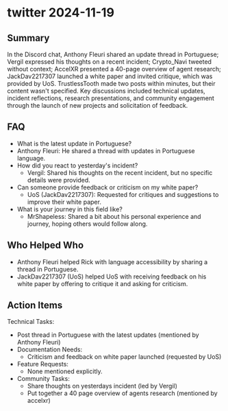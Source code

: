 # twitter 2024-11-19

## Summary

In the Discord chat, Anthony Fleuri shared an update thread in Portuguese; Vergil expressed his thoughts on a recent incident; Crypto_Navi tweeted without context; AccelXR presented a 40-page overview of agent research; JackDav2217307 launched a white paper and invited critique, which was provided by UoS. TrustlessTooth made two posts within minutes, but their content wasn't specified. Key discussions included technical updates, incident reflections, research presentations, and community engagement through the launch of new projects and solicitation of feedback.

## FAQ

- What is the latest update in Portuguese?
- Anthony Fleuri: He shared a thread with updates in Portuguese language.
- How did you react to yesterday's incident?
    - Vergil: Shared his thoughts on the recent incident, but no specific details were provided.
- Can someone provide feedback or criticism on my white paper?
    - UoS (JackDav2217307): Requested for critiques and suggestions to improve their white paper.
- What is your journey in this field like?
    - MrShapeless: Shared a bit about his personal experience and journey, hoping others would follow along.

## Who Helped Who

- Anthony Fleuri helped Rick with language accessibility by sharing a thread in Portuguese.
- JackDav2217307 (UoS) helped UoS with receiving feedback on his white paper by offering to critique it and asking for criticism.

## Action Items

Technical Tasks:

- Post thread in Portuguese with the latest updates (mentioned by Anthony Fleuri)
- Documentation Needs:
    - Criticism and feedback on white paper launched (requested by UoS)
- Feature Requests:
    - None mentioned explicitly.
- Community Tasks:
    - Share thoughts on yesterdays incident (led by Vergil)
    - Put together a 40 page overview of agents research (mentioned by accelxr)
